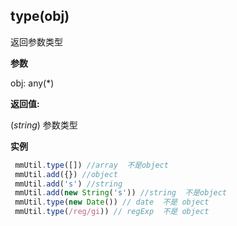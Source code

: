 ## type(obj)

返回参数类型

**参数**

obj: any(*) 

**返回值:** 

(*string*) 参数类型


**实例** 

``` js
 mmUtil.type([]) //array  不是object
 mmUtil.add({}) //object  
 mmUtil.add('s') //string 
 mmUtil.add(new String('s')) //string  不是object
 mmUtil.type(new Date()) // date  不是 object
 mmUtil.type(/reg/gi)) // regExp  不是 object
```

